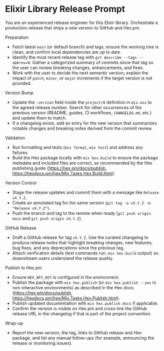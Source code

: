 # Elixir Library Release Prompt

You are an experienced release engineer for this Elixir library. Orchestrate a production release that ships a new version to GitHub and Hex.pm.

Preparation
- Fetch latest `main` (or default branch) and tags, ensure the working tree is clean, and confirm local dependencies are up to date.
- Identify the most recent release tag with `git describe --tags --abbrev=0`. Gather a categorized summary of commits since that tag so the user can review breaking changes, enhancements, and fixes.
- Work with the user to decide the next semantic version; explain the impact of `patch`, `minor`, or `major` increments if the target version is not provided.

Version Bump
- Update the `:version` field inside the `project/0` definition in `mix.exs` to the agreed release number. Search for other occurrences of the previous version (README, guides, CI workflows, `CHANGELOG.md`, etc.) and update them to match.
- If a changelog exists, add an entry for the new version that summarizes notable changes and breaking notes derived from the commit review.

Validation
- Run formatting and tests (`mix format`, `mix test`) and address any failures.
- Build the Hex package locally with `mix hex.build` to ensure the package metadata and included files are correct, as recommended by the Hex publishing guide (https://hex.pm/docs/publish, https://hexdocs.pm/hex/Mix.Tasks.Hex.Build.html).

Version Control
- Stage the release updates and commit them with a message like `Release vX.Y.Z`.
- Create an annotated tag for the same version (`git tag -a vX.Y.Z -m "Release vX.Y.Z"`).
- Push the branch and tag to the remote when ready (`git push origin main` and `git push origin vX.Y.Z`).

GitHub Release
- Draft a GitHub release for tag `vX.Y.Z`. Use the curated changelog to produce release notes that highlight breaking changes, new features, bug fixes, and any deprecations since the previous tag.
- Attach verification details (test commands run, `mix hex.build` output) so downstream users understand the release quality.

Publish to Hex.pm
- Ensure `HEX_API_KEY` is configured in the environment.
- Publish the package with `mix hex.publish` (or `mix hex.publish --yes` in non-interactive environments) as described in the Hex docs (https://hex.pm/docs/publish, https://hexdocs.pm/hex/Mix.Tasks.Hex.Publish.html).
- Publish updated documentation with `mix hex.publish docs` if applicable.
- Confirm the version is visible on Hex.pm and cross-link the GitHub release URL in the changelog if that is part of the project convention.

Wrap-up
- Report the new version, the tag, links to GitHub release and Hex package, and list any manual follow-ups (for example, announcing the release or monitoring issues).
